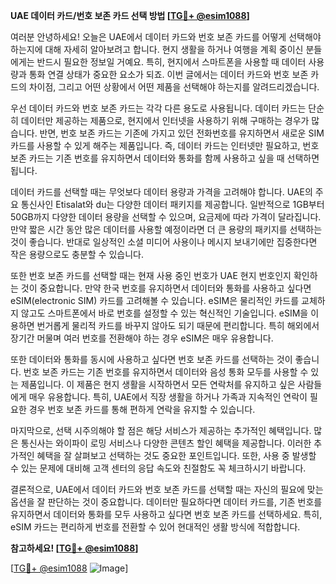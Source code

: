 **UAE 데이터 카드/번호 보존 카드 선택 방법 [[TG💪+ @esim1088](https://t.me/s/esim1088)]**

여러분 안녕하세요! 오늘은 UAE에서 데이터 카드와 번호 보존 카드를 어떻게 선택해야 하는지에 대해 자세히 알아보려고 합니다. 현지 생활을 하거나 여행을 계획 중이신 분들에게는 반드시 필요한 정보일 거예요. 특히, 현지에서 스마트폰을 사용할 때 데이터 사용량과 통화 연결 상태가 중요한 요소가 되죠. 이번 글에서는 데이터 카드와 번호 보존 카드의 차이점, 그리고 어떤 상황에서 어떤 제품을 선택해야 하는지를 알려드리겠습니다.

우선 데이터 카드와 번호 보존 카드는 각각 다른 용도로 사용됩니다. 데이터 카드는 단순히 데이터만 제공하는 제품으로, 현지에서 인터넷을 사용하기 위해 구매하는 경우가 많습니다. 반면, 번호 보존 카드는 기존에 가지고 있던 전화번호를 유지하면서 새로운 SIM 카드를 사용할 수 있게 해주는 제품입니다. 즉, 데이터 카드는 인터넷만 필요하고, 번호 보존 카드는 기존 번호를 유지하면서 데이터와 통화를 함께 사용하고 싶을 때 선택하면 됩니다.

데이터 카드를 선택할 때는 무엇보다 데이터 용량과 가격을 고려해야 합니다. UAE의 주요 통신사인 Etisalat와 du는 다양한 데이터 패키지를 제공합니다. 일반적으로 1GB부터 50GB까지 다양한 데이터 용량을 선택할 수 있으며, 요금제에 따라 가격이 달라집니다. 만약 짧은 시간 동안 많은 데이터를 사용할 예정이라면 더 큰 용량의 패키지를 선택하는 것이 좋습니다. 반대로 일상적인 소셜 미디어 사용이나 메시지 보내기에만 집중한다면 작은 용량으로도 충분할 수 있습니다.

또한 번호 보존 카드를 선택할 때는 현재 사용 중인 번호가 UAE 현지 번호인지 확인하는 것이 중요합니다. 만약 한국 번호를 유지하면서 데이터와 통화를 사용하고 싶다면 eSIM(electronic SIM) 카드를 고려해볼 수 있습니다. eSIM은 물리적인 카드를 교체하지 않고도 스마트폰에서 바로 번호를 설정할 수 있는 혁신적인 기술입니다. eSIM을 이용하면 번거롭게 물리적 카드를 바꾸지 않아도 되기 때문에 편리합니다. 특히 해외에서 장기간 머물며 여러 번호를 전환해야 하는 경우 eSIM은 매우 유용합니다.

또한 데이터와 통화를 동시에 사용하고 싶다면 번호 보존 카드를 선택하는 것이 좋습니다. 번호 보존 카드는 기존 번호를 유지하면서 데이터와 음성 통화 모두를 사용할 수 있는 제품입니다. 이 제품은 현지 생활을 시작하면서 모든 연락처를 유지하고 싶은 사람들에게 매우 유용합니다. 특히, UAE에서 직장 생활을 하거나 가족과 지속적인 연락이 필요한 경우 번호 보존 카드를 통해 편하게 연락을 유지할 수 있습니다.

마지막으로, 선택 시주의해야 할 점은 해당 서비스가 제공하는 추가적인 혜택입니다. 많은 통신사는 와이파이 로밍 서비스나 다양한 콘텐츠 할인 혜택을 제공합니다. 이러한 추가적인 혜택을 잘 살펴보고 선택하는 것도 중요한 포인트입니다. 또한, 사용 중 발생할 수 있는 문제에 대비해 고객 센터의 응답 속도와 친절함도 꼭 체크하시기 바랍니다.

결론적으로, UAE에서 데이터 카드와 번호 보존 카드를 선택할 때는 자신의 필요에 맞는 옵션을 잘 판단하는 것이 중요합니다. 데이터만 필요하다면 데이터 카드를, 기존 번호를 유지하면서 데이터와 통화를 모두 사용하고 싶다면 번호 보존 카드를 선택하세요. 특히, eSIM 카드는 편리하게 번호를 전환할 수 있어 현대적인 생활 방식에 적합합니다.

**참고하세요! [[TG💪+ @esim1088](https://t.me/s/esim1088)]**

[[TG💪+ @esim1088](https://t.me/s/esim1088) ![Image](https://i.postimg.cc/Y0z9fWf4/image.png)]